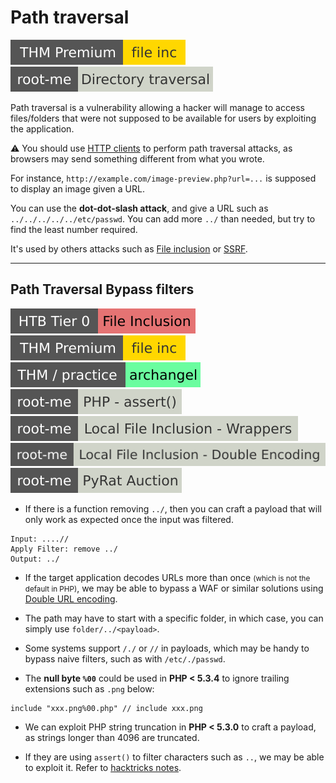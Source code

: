 # Path traversal

[![fileinc](../../../../_badges/thmp/fileinc.svg)](https://tryhackme.com/room/fileinc)
[![directory_traversal](../../../../_badges/rootme/web_server/directory_traversal.svg)](https://www.root-me.org/en/Challenges/Web-Server/Directory-traversal)

<div class="row row-cols-lg-2"><div>

Path traversal is a vulnerability allowing a hacker will manage to access files/folders that were not supposed to be available for users by exploiting the application.

⚠️ You should use [HTTP clients](/cybersecurity/red-team/s2.discovery/index.md#arsenal-) to perform path traversal attacks, as browsers may send something different from what you wrote.

For instance, `http://example.com/image-preview.php?url=...` is supposed to display an image given a URL.
</div><div>

You can use the **dot-dot-slash attack**, and give a URL such as `../../../../../etc/passwd`. You can add more `../` than needed, but try to find the least number required.

It's used by others attacks such as [File inclusion](file_inclusion.md) or [SSRF](ssrf.md).

</div></div>

<hr class="sep-both">

## Path Traversal Bypass filters

[![fileinclusion](../../../../../cybersecurity/_badges/htb/fileinclusion.svg)](https://academy.hackthebox.com/course/preview/file-inclusion)
[![fileinc](../../../../_badges/thmp/fileinc.svg)](https://tryhackme.com/room/fileinc)
[![archangel](../../../../../cybersecurity/_badges/thm-p/archangel.svg)](https://tryhackme.com/r/room/archangel)
[![php_assert](../../../../_badges/rootme/web_server/php_assert.svg)](https://www.root-me.org/en/Challenges/Web-Server/PHP-assert)
[![local_file_inclusion_wrappers](../../../../_badges/rootme/web_server/local_file_inclusion_wrappers.svg)](https://www.root-me.org/fr/Challenges/Web-Serveur/Local-File-Inclusion-Wrappers)
[![local_file_inclusion_double_encoding](../../../../_badges/rootme/web_server/local_file_inclusion_double_encoding.svg)](https://www.root-me.org/en/Challenges/Web-Server/Local-File-Inclusion-Double-encoding)
[![pyrat_auction](../../../../_badges/rootme/realist/pyrat_auction.svg)](https://www.root-me.org/en/Challenges/Realist/PyRat-Auction-83)

<div class="row row-cols-md-2 mt-4"><div>

* If there is a function removing `../`, then you can craft a payload that will only work as expected once the input was filtered.

```
Input: ....//
Apply Filter: remove ../
Output: ../
```

*  If the target application decodes URLs more than once <small>(which is not the default in PHP)</small>, we may be able to bypass a WAF or similar solutions using [Double URL encoding](/tools-and-frameworks/knowledge/encoding/index.md).

* The path may have to start with a specific folder, in which case, you can simply use `folder/../<payload>`.

* Some systems support `/./` or `//` in payloads, which may be handy to bypass naive filters, such as with `/etc/./passwd`.
</div><div>

* The **null byte `%00`** could be used in **PHP < 5.3.4** to ignore trailing extensions such as `.png` below:

```php!
include "xxx.png%00.php" // include xxx.png
```

* We can exploit PHP string truncation in **PHP < 5.3.0** to craft a payload, as strings longer than 4096 are truncated.

* If they are using `assert()` to filter characters such as `..`, we may be able to exploit it. Refer to [hacktricks notes](https://book.hacktricks.xyz/pentesting-web/file-inclusion#lfi-via-phps-assert).
</div></div>